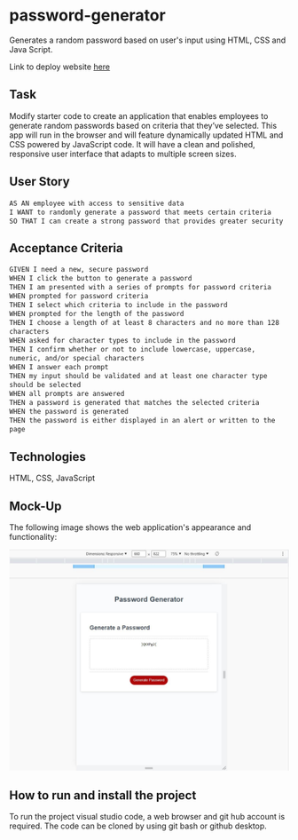 # password-generator

Generates a random password based on user's input using HTML, CSS and Java Script.

Link to deploy website [here](https://smeea-2018.github.io/password-generator/)

## Task

Modify starter code to create an application that enables employees to generate random passwords based on criteria that they’ve selected. This app will run in the browser and will feature dynamically updated HTML and CSS powered by JavaScript code. It will have a clean and polished, responsive user interface that adapts to multiple screen sizes.

## User Story

```
AS AN employee with access to sensitive data
I WANT to randomly generate a password that meets certain criteria
SO THAT I can create a strong password that provides greater security
```

## Acceptance Criteria

```
GIVEN I need a new, secure password
WHEN I click the button to generate a password
THEN I am presented with a series of prompts for password criteria
WHEN prompted for password criteria
THEN I select which criteria to include in the password
WHEN prompted for the length of the password
THEN I choose a length of at least 8 characters and no more than 128 characters
WHEN asked for character types to include in the password
THEN I confirm whether or not to include lowercase, uppercase, numeric, and/or special characters
WHEN I answer each prompt
THEN my input should be validated and at least one character type should be selected
WHEN all prompts are answered
THEN a password is generated that matches the selected criteria
WHEN the password is generated
THEN the password is either displayed in an alert or written to the page
```

## Technologies

HTML, CSS, JavaScript

## Mock-Up

The following image shows the web application's appearance and functionality:

![The responsive Password Generator application displays a red button to "Generate Password".](./assets/images/passwordgenerators.JPG)

## How to run and install the project

To run the project visual studio code, a web browser and git hub account is required. The code can be cloned by using git bash or github desktop.
